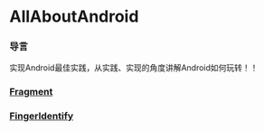 # AllAboutAndroid

### 导言
实现Android最佳实践，从实践、实现的角度讲解Android如何玩转！！

### [Fragment](https://github.com/DuanTzXavier/AllAboutAndroid/tree/master/Fragment)
### [FingerIdentify](https://github.com/DuanTzXavier/AllAboutAndroid/tree/master/FingerIdentify)